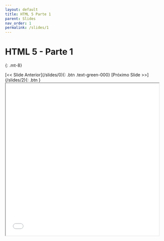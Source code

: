 ```yaml
---
layout: default
title: HTML 5 Parte 1
parent: Slides
nav_order: 1
permalink: /slides/1
---
```


# HTML 5 - Parte 1
{: .mt-8}

<span class="d-flex flex-justify-around mt-8">
[<< Slide Anterior](/slides/0){: .btn .text-green-000}
[Próximo Slide >>](/slides/2){: .btn }
</span>

<iframe src="{{ '/assets/slides/01-html5-1.pdf' | absolute_url }}" width="100%" height="500px">